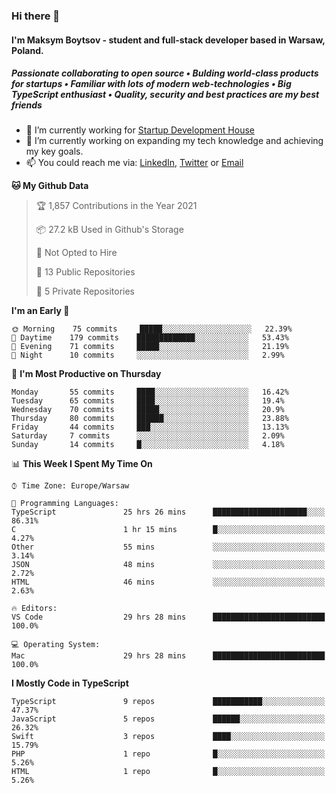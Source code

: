 ### Hi there 👋
#### I'm Maksym Boytsov - student and full-stack developer based in Warsaw, Poland.

##### Passionate collaborating to open source • Bulding world-class products for startups • Familiar with lots of modern web-technologies • Big TypeScript enthusiast • Quality, security and best practices are my best friends

- 💼 I’m currently working for [Startup Development House](https://start-up.house/en)
- 🔭 I’m currently working on expanding my tech knowledge and achieving my key goals.
- 📫 You could reach me via: [LinkedIn](https://www.linkedin.com/in/maksym-boytsov/), [Twitter](https://twitter.com/maksymboytsov) or [Email](mailto:maksym.boytsov@gmail.com?subject=[GitHub])

<!--START_SECTION:waka-->
**🐱 My Github Data** 

> 🏆 1,857 Contributions in the Year 2021
 > 
> 📦 27.2 kB Used in Github's Storage 
 > 
> 🚫 Not Opted to Hire
 > 
> 📜 13 Public Repositories 
 > 
> 🔑 5 Private Repositories  
 > 
**I'm an Early 🐤** 

```text
🌞 Morning    75 commits     █████░░░░░░░░░░░░░░░░░░░░   22.39% 
🌆 Daytime    179 commits    █████████████░░░░░░░░░░░░   53.43% 
🌃 Evening    71 commits     █████░░░░░░░░░░░░░░░░░░░░   21.19% 
🌙 Night      10 commits     ░░░░░░░░░░░░░░░░░░░░░░░░░   2.99%

```
📅 **I'm Most Productive on Thursday** 

```text
Monday       55 commits     ████░░░░░░░░░░░░░░░░░░░░░   16.42% 
Tuesday      65 commits     ████░░░░░░░░░░░░░░░░░░░░░   19.4% 
Wednesday    70 commits     █████░░░░░░░░░░░░░░░░░░░░   20.9% 
Thursday     80 commits     ██████░░░░░░░░░░░░░░░░░░░   23.88% 
Friday       44 commits     ███░░░░░░░░░░░░░░░░░░░░░░   13.13% 
Saturday     7 commits      ░░░░░░░░░░░░░░░░░░░░░░░░░   2.09% 
Sunday       14 commits     █░░░░░░░░░░░░░░░░░░░░░░░░   4.18%

```


📊 **This Week I Spent My Time On** 

```text
⌚︎ Time Zone: Europe/Warsaw

💬 Programming Languages: 
TypeScript               25 hrs 26 mins      █████████████████████░░░░   86.31% 
C                        1 hr 15 mins        █░░░░░░░░░░░░░░░░░░░░░░░░   4.27% 
Other                    55 mins             ░░░░░░░░░░░░░░░░░░░░░░░░░   3.14% 
JSON                     48 mins             ░░░░░░░░░░░░░░░░░░░░░░░░░   2.72% 
HTML                     46 mins             ░░░░░░░░░░░░░░░░░░░░░░░░░   2.63%

🔥 Editors: 
VS Code                  29 hrs 28 mins      █████████████████████████   100.0%

💻 Operating System: 
Mac                      29 hrs 28 mins      █████████████████████████   100.0%

```

**I Mostly Code in TypeScript** 

```text
TypeScript               9 repos             ███████████░░░░░░░░░░░░░░   47.37% 
JavaScript               5 repos             ██████░░░░░░░░░░░░░░░░░░░   26.32% 
Swift                    3 repos             ████░░░░░░░░░░░░░░░░░░░░░   15.79% 
PHP                      1 repo              █░░░░░░░░░░░░░░░░░░░░░░░░   5.26% 
HTML                     1 repo              █░░░░░░░░░░░░░░░░░░░░░░░░   5.26%

```



<!--END_SECTION:waka-->
